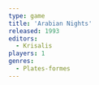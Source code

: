 ```yaml
---
type: game
title: 'Arabian Nights'
released: 1993
editors: 
  - Krisalis
players: 1
genres:
  - Plates-formes
---
```

